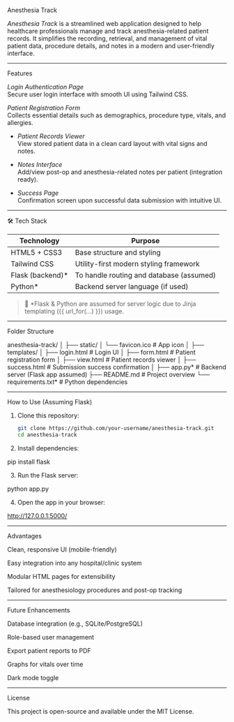 Anesthesia Track

*Anesthesia Track* is a streamlined web application designed to help healthcare professionals manage and track anesthesia-related patient records. It simplifies the recording, retrieval, and management of vital patient data, procedure details, and notes in a modern and user-friendly interface.

---

 Features

 *Login Authentication Page*  
  Secure user login interface with smooth UI using Tailwind CSS.

 *Patient Registration Form*  
  Collects essential details such as demographics, procedure type, vitals, and allergies.

-  *Patient Records Viewer*  
  View stored patient data in a clean card layout with vital signs and notes.

-  *Notes Interface*  
  Add/view post-op and anesthesia-related notes per patient (integration ready).

-  *Success Page*  
  Confirmation screen upon successful data submission with intuitive UI.

---

 🛠 Tech Stack

| Technology      | Purpose                                 |
|------------------|-------------------------------------------|
| HTML5 + CSS3     | Base structure and styling               |
| Tailwind CSS     | Utility-first modern styling framework   |
| Flask (backend)* | To handle routing and database (assumed) |
| Python*          | Backend server language (if used)        |

> 🔹 *Flask & Python are assumed for server logic due to Jinja templating ({{ url_for(...) }}) usage.

---
 Folder Structure

anesthesia-track/ │ ├── static/ │   └── favicon.ico             # App icon │ ├── templates/ │   ├── login.html              # Login UI │   ├── form.html               # Patient registration form │   ├── view.html               # Patient records viewer │   ├── success.html            # Submission success confirmation │ ├── app.py*                     # Backend server (Flask app assumed) ├── README.md                   # Project overview └── requirements.txt*           # Python dependencies

---

 How to Use (Assuming Flask)

1. Clone this repository:
   ```bash
   git clone https://github.com/your-username/anesthesia-track.git
   cd anesthesia-track

2. Install dependencies:

pip install flask


3. Run the Flask server:

python app.py


4. Open the app in your browser:

http://127.0.0.1:5000/




---
 Advantages

Clean, responsive UI (mobile-friendly)

Easy integration into any hospital/clinic system

Modular HTML pages for extensibility

Tailored for anesthesiology procedures and post-op tracking



---

 Future Enhancements

Database integration (e.g., SQLite/PostgreSQL)

Role-based user management

Export patient reports to PDF

Graphs for vitals over time

Dark mode toggle



---

 License

This project is open-source and available under the MIT License.

